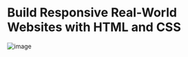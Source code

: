 # Build Responsive Real-World Websites with HTML and CSS
![image](https://user-images.githubusercontent.com/73959716/179290193-fb3d54e2-09ca-4eca-80bb-4d8e7e414236.png)
